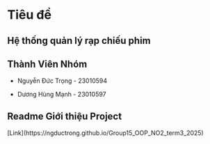 <h1> Tiêu đề </h1>
<h2>Hệ thống quản lý rạp chiếu phim </h2> 

<h2> Thành Viên Nhóm </h2>

   - Nguyễn Đức Trọng -	23010594
     
   - Dương Hùng Mạnh  - 23010597

<h2> Readme Giới thiệu Project </h2>
[Link](https://ngductrong.github.io/Group15_OOP_NO2_term3_2025)



